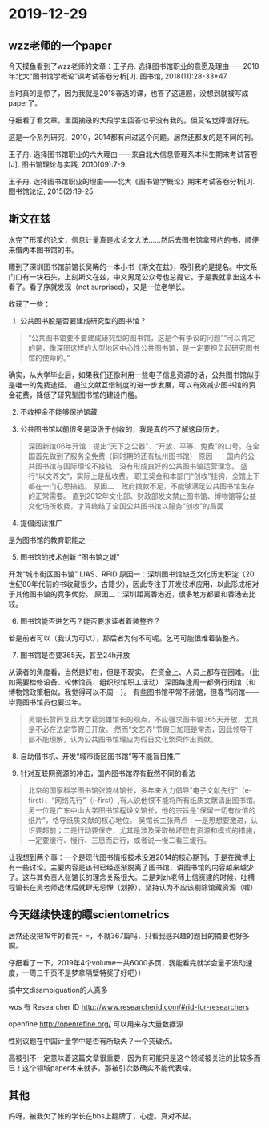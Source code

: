 # 2019-12-29

## wzz老师的一个paper
今天摸鱼看到了wzz老师的文章：王子舟. 选择图书馆职业的意愿及理由——2018年北大“图书馆学概论”课考试答卷分析[J]. 图书馆, 2018(11):28-33+47.

当时真的是惊了，因为我就是2018春选的课，也答了这道题，没想到就被写成paper了。

仔细看了看文章，里面摘录的大段学生回答似乎没有我的。但莫名觉得很好玩。

这是一个系列研究，2010，2014都有问过这个问题。居然还都发的是不同的刊。

王子舟. 选择图书馆职业的六大理由——来自北大信息管理系本科生期末考试答卷[J]. 图书馆理论与实践, 2010(09):7-9.

王子舟. 选择图书馆职业的理由——北大《图书馆学概论》期末考试答卷分析[J]. 图书馆论坛, 2015(2):19-25.

## 斯文在兹
水完了形策的论文，信息计量真是水论文大法……然后去图书馆拿预约的书，顺便来借两本图书馆的书。

瞟到了深圳图书馆前馆长吴晞的一本小书《斯文在兹》，吸引我的是提名。中文系门口有一块石头，上刻斯文在兹，中文男足公众号也总提它。于是我就拿出这本书看了。看了序就发现（not surprised），又是一位老学长。

收获了一些：

1. 公共图书股是否要建成研究型的图书馆？

>“公共图书馆要不要建成研究型的图书馆，这是个有争议的问题”“可以肯定的是，像深图这样的大型地区中心性公共图书馆，是一定要担负起研究图书馆的使命的。”

确实，从大学毕业后，如果我们还像利用一些电子信息资源的话，公共图书馆似乎是唯一的免费途径。
通过文献互借制度的进一步发展，可以有效减少图书馆的资金花费，降低了研究型图书馆的建设门槛。

2. 不收押金不能够保护馆藏

3. 公共图书馆以前很多是汲汲于创收的，我是真的不了解这段历史。
>深图新馆06年开馆：提出“天下之公器”、“开放、平等、免费”的口号。在全国首先做到了服务全免费（同时期的还有杭州图书馆）
原因一：国内的公共图书馆与国际理论不接轨，没有形成良好的公共图书馆运营理念。
盛行“以文养文”，实际上是乱收费。
> 职工奖金和本部门“创收”挂钩，全馆上下都在一门心思搞钱。
原因二：政府拨款不足，不能够满足公共图书馆生存的正常需要。
>  直到2012年文化部、财政部发文禁止图书馆、博物馆等公益文化场所收费，才算终结了全国公共图书馆以服务“创收”的局面

4. 提倡阅读推广

是为图书馆的教育职能之一

5. 图书馆的技术创新 “图书馆之城”

开发“城市街区图书馆”
LIAS、RFID
原因一：深圳图书馆缺乏文化历史积淀（20世纪80年代前的书收藏很少，古籍少），因此专注于开发技术应用，以此形成相对于其他图书馆的竞争优势。
原因二：深圳距离香港近，很多地方都要和香港去比较。



6. 图书馆能否进乞丐？能否要求读者着装整齐？

若是前者可以（我认为可以），那后者为何不可呢。乞丐可能很难着装整齐。

7. 图书馆是否要365天，甚至24h开放

从读者的角度看，当然是好啦，但是不现实。
在资金上、人员上都存在困难。（比如需要检修设备、轮休馆员、组织球馆职工活动）
深图每逢周一都例行闭馆（和博物馆政策相似，我觉得可以不周一）。
有些图书馆平常不闭馆，但春节闭馆——毕竟图书馆员也要过年。
> 吴馆长赞同复旦大学葛剑雄馆长的观点，不应强求图书馆365天开放，尤其是不必在法定节假日开放。
> 然而“文艺界”节假日加班是常态，因此领导干部不能理解，认为公共图书馆理应为假日文化繁荣作出贡献。

8. 自助借书机、开发“城市街区图书馆”等不能盲目推广

9. 针对互联网资源的冲击，国内图书馆界有截然不同的看法

> 北京的国家科学图书馆张晓林馆长，多年来大力倡导“电子文献先行”（e-first）、“网络先行”（i-first）,有人说他恨不能将所有纸质文献请出图书馆。
> 另一位是广东中山大学图书馆程焕文馆长，他的宗旨是“保留一切有价值的纸片”，恪守纸质文献的核心地位。
> 吴馆长主张两点：一是思想要激进，认识要超前；二是行动要保守，尤其是涉及采取破坏现有资源和模式的措施，一定要缓行、慢行、三思而后行，或者说一慢二看三缓行。

让我想到两个事：一个是现代图书情报技术没进2014的核心期刊，于是在微博上有一些讨论。主要内容是该刊已经逐渐脱离了图书馆，讲图书馆的内容越来越少了。这与其负责人张馆长的理念关系很大。二是刘zh老师上信资建的时候，吐槽程馆长在吴老师退休后就肆无忌惮（划掉），坚持认为不应该剔除馆藏资源（嘘）

## 今天继续快速的瞟scientometrics
居然还没把19年的看完= =，不就367篇吗，只看我感兴趣的题目的摘要也好多啊。

仔细看了一下，2019年4个volume一共6000多页，我能看完就学会量子波动速度，一周三千页不是梦拿隔壁特奖了好吧））

搞中文disambiguation的人真多

wos 有 Researcher ID http://www.researcherid.com/#rid-for-researchers

openfine http://openrefine.org/ 可以用来存大量数据源

性别议题在中国计量学中是否有所缺失？一个突破点。

高被引不一定意味着这篇文章很重要，因为有可能只是这个领域被关注的比较多而已！这个领域paper本来就多，那被引次数确实不能代表啥。


## 其他
妈呀，被我欠了帐的学长在bbs上翻牌了，心虚。真对不起。
